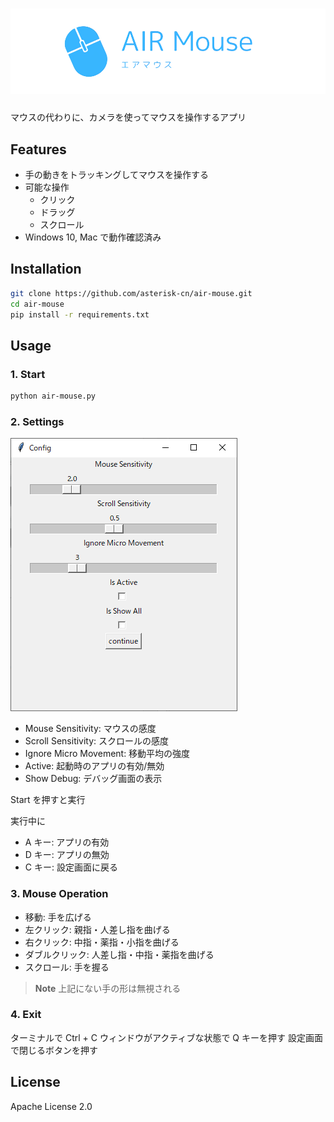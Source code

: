 # ![Air Mouse](images/AIRMouse.png)

マウスの代わりに、カメラを使ってマウスを操作するアプリ

## Features

- 手の動きをトラッキングしてマウスを操作する
- 可能な操作
  - クリック
  - ドラッグ
  - スクロール
- Windows 10, Mac で動作確認済み

## Installation

```bash
git clone https://github.com/asterisk-cn/air-mouse.git
cd air-mouse
pip install -r requirements.txt
```

## Usage

### 1. Start

```bash
python air-mouse.py
```

### 2. Settings

![settings](images/config.PNG)

- Mouse Sensitivity: マウスの感度
- Scroll Sensitivity: スクロールの感度
- Ignore Micro Movement: 移動平均の強度
- Active: 起動時のアプリの有効/無効
- Show Debug: デバッグ画面の表示

Start を押すと実行

実行中に

- A キー: アプリの有効
- D キー: アプリの無効
- C キー: 設定画面に戻る

### 3. Mouse Operation

- 移動: 手を広げる
- 左クリック: 親指・人差し指を曲げる
- 右クリック: 中指・薬指・小指を曲げる
- ダブルクリック: 人差し指・中指・薬指を曲げる
- スクロール: 手を握る

> **Note**
> 上記にない手の形は無視される

### 4. Exit

ターミナルで Ctrl + C
ウィンドウがアクティブな状態で Q キーを押す
設定画面で閉じるボタンを押す

## License

Apache License 2.0

